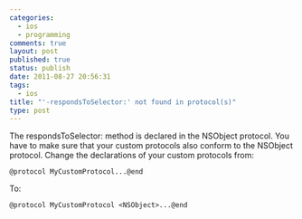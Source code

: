 ```yaml
--- 
categories: 
  - ios
  - programming
comments: true
layout: post
published: true
status: publish
date: 2011-08-27 20:56:31
tags: 
  - ios
title: "'-respondsToSelector:' not found in protocol(s)"
type: post
---
```

 
The respondsToSelector: method is declared in the NSObject protocol. You have to make sure that your custom protocols also conform to the NSObject protocol. Change the declarations of your custom protocols from:

```objc
@protocol MyCustomProtocol...@end
```

To:

```objc
@protocol MyCustomProtocol <NSObject>...@end
```
